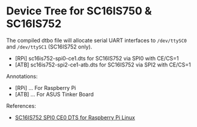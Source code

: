 Device Tree for SC16IS750 & SC16IS752
===

The compiled dtbo file will allocate serial UART interfaces to `/dev/ttySC0` and `/dev/ttySC1` (SC16IS752 only).

- [RPi] sc16is752-spi0-ce1.dts for SC16IS752 via SPI0 with CE/CS=1
- [ATB] sc16is752-spi2-ce1-atb.dts for SC16IS752 via SPI2 with CE/CS=1

Annotations:
 - [RPi] ... For Raspberry Pi
 - [ATB] ... For ASUS Tinker Board

References:

- [SC16IS752 SPI0 CE0 DTS for Raspberry Pi Linux](https://github.com/raspberrypi/linux/blob/rpi-5.4.y/arch/arm/boot/dts/overlays/sc16is752-spi0-overlay.dts)
